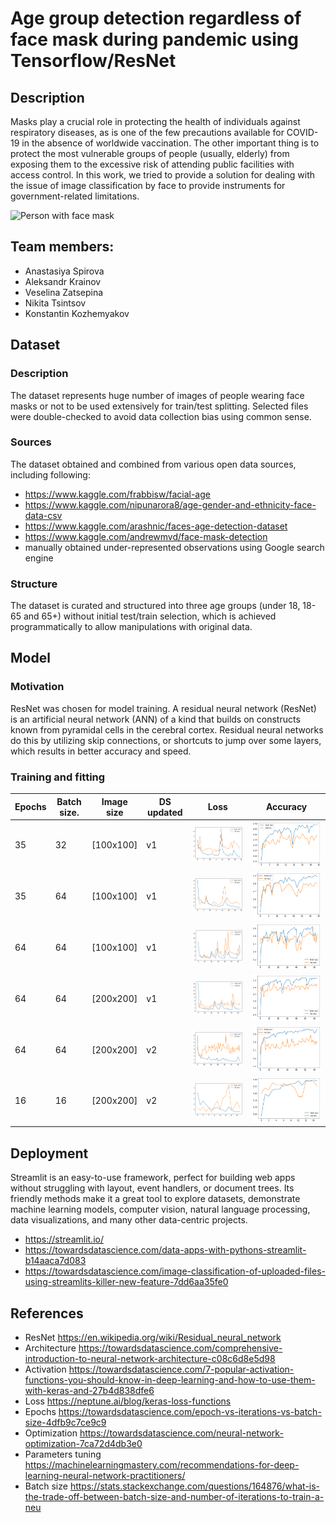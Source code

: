 # Age group detection regardless of face mask during pandemic using Tensorflow/ResNet

## Description

Masks play a crucial role in protecting the health of individuals against respiratory diseases, as is one of the few precautions available for COVID-19 in the absence of worldwide vaccination. The other important thing is to protect the most vulnerable groups of people (usually, elderly) from exposing them to the excessive risk of attending public facilities with access control. In this work, we tried to provide a solution for dealing with the issue of image classification by face to provide instruments for government-related limitations. 

![Person with face mask](https://www.pyimagesearch.com/wp-content/uploads/2020/05/face_mask_detection_featured.jpg)



## Team members:
* Anastasiya Spirova
* Aleksandr Krainov
* Veselina Zatsepina
* Nikita Tsintsov
* Konstantin Kozhemyakov

## Dataset

### Description

The dataset represents huge number of images of people wearing face masks or not to be used extensively for train/test splitting. Selected files were double-checked to avoid data collection bias using common sense.

### Sources

The dataset obtained and combined from various open data sources, including following:
* https://www.kaggle.com/frabbisw/facial-age
* https://www.kaggle.com/nipunarora8/age-gender-and-ethnicity-face-data-csv
* https://www.kaggle.com/arashnic/faces-age-detection-dataset
* https://www.kaggle.com/andrewmvd/face-mask-detection
* manually obtained under-represented observations using Google search engine

### Structure

The dataset is curated and structured into three age groups (under 18, 18-65 and 65+) without initial test/train selection, which is achieved programmatically to allow manipulations with original data.

## Model 

### Motivation

ResNet was chosen for model training. A residual neural network (ResNet) is an artificial neural network (ANN) of a kind that builds on constructs known from pyramidal cells in the cerebral cortex. Residual neural networks do this by utilizing skip connections, or shortcuts to jump over some layers, which results in better accuracy and speed.

### Training and fitting

| Epochs  | Batch size.   | Image size   | DS updated | Loss                         | Accuracy                |
| ------- | ------------- | ------------ | ---------  | ----                         | -------------           |
|  35     | 32            |  [100x100]   |    v1      |![](imgs/loss_35_32.png)      | ![](imgs/acc_35_32.png)|
|  35     | 64            |  [100x100]   |    v1      |![](imgs/loss_35_64.png)      | ![](imgs/acc_35_64.png)|
|  64     | 64            |  [100x100]   |    v1      |![](imgs/loss_64_64.png)      | ![](imgs/acc_64_64.png)|
|  64     | 64            |  [200x200]   |    v1      |![](imgs/loss_64_64_200.png)  | ![](imgs/acc_64_64_200.png)|
|  64     | 64            |  [200x200]   |    v2      |![](imgs/loss_64_64_updated.png)  | ![](imgs/acc_64_64_updated.png)|
|  16     | 16            |  [200x200]   |    v2      |![](imgs/loss_final.png)      | ![](imgs/acc_final.png)|


## Deployment

Streamlit is an easy-to-use framework, perfect for building web apps without struggling with layout, event handlers, or document trees.
Its friendly methods make it a great tool to explore datasets, demonstrate machine learning models, computer vision, natural language processing, data visualizations, and many other data-centric projects.

* https://streamlit.io/
* https://towardsdatascience.com/data-apps-with-pythons-streamlit-b14aaca7d083
* https://towardsdatascience.com/image-classification-of-uploaded-files-using-streamlits-killer-new-feature-7dd6aa35fe0


## References

* ResNet https://en.wikipedia.org/wiki/Residual_neural_network
* Architecture https://towardsdatascience.com/comprehensive-introduction-to-neural-network-architecture-c08c6d8e5d98
* Activation https://towardsdatascience.com/7-popular-activation-functions-you-should-know-in-deep-learning-and-how-to-use-them-with-keras-and-27b4d838dfe6
* Loss https://neptune.ai/blog/keras-loss-functions
* Epochs https://towardsdatascience.com/epoch-vs-iterations-vs-batch-size-4dfb9c7ce9c9
* Optimization https://towardsdatascience.com/neural-network-optimization-7ca72d4db3e0
* Parameters tuning https://machinelearningmastery.com/recommendations-for-deep-learning-neural-network-practitioners/
* Batch size https://stats.stackexchange.com/questions/164876/what-is-the-trade-off-between-batch-size-and-number-of-iterations-to-train-a-neu
